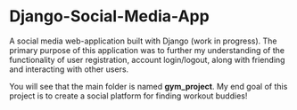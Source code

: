# Django-Social-Media-App
A social media web-application built with Django (work in progress). The primary purpose of this application was to further my understanding of the functionality of user registration, account login/logout, along with friending and interacting with other users.

You will see that the main folder is named **gym_project**. My end goal of this project is to create a social platform for finding workout buddies!
